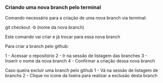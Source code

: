 ### Criando uma nova branch pelo terminal

Comando necessário para a criação de uma nova branch via terminal:


git checkout -b (nome da nova branch)

Este comando vai criar e já trocar para essa nova branch

Para criar a branch pelo github:

1 - Acessar o repositório
2 - Ir na sessão de listagem das branches
3 - Inserir o nome da nova branch
4 - Confirmar a criação dessa nova branch


Caso queira excluir uma branch pelo github
1 - Vá na sessão de listagem de branchs
2 - Clique no ícone da lixeira para realizar a exclusão desta branch

